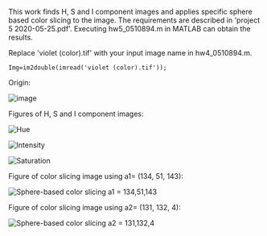 This work finds H, S and I component images and applies specific sphere based color slicing to the image.
The requirements are described in 'project 5 2020-05-25.pdf'.
Executing hw5_0510894.m in MATLAB can obtain the results.

Replace 'violet (color).tif' with your input image name in hw4_0510894.m.
```
Img=im2double(imread('violet (color).tif'));
```

Origin:

![image](https://user-images.githubusercontent.com/42642215/132980521-97e37cfa-d490-446e-8d37-46254eb47d2b.png)

Figures of H, S and I component images:

![Hue](https://user-images.githubusercontent.com/42642215/132980928-f2006d95-9c56-4c27-b664-57c1bd635c67.png)

![Intensity](https://user-images.githubusercontent.com/42642215/132980997-68f4dfe0-fba1-4959-814b-b01b7bc569e5.png)

![Saturation](https://user-images.githubusercontent.com/42642215/132981065-81a39edc-916e-4222-acbd-2ed1a62b1dc5.png)


Figure of color slicing image using a1= (134, 51, 143):

![Sphere-based color slicing a1 =  134,51,143](https://user-images.githubusercontent.com/42642215/132981242-f1dce136-d852-4cd6-9f8e-11e760ecfcde.png)

Figure of color slicing image using a2= (131, 132, 4):

![Sphere-based color slicing a2 =  131,132,4](https://user-images.githubusercontent.com/42642215/132981265-a33bf1a4-7cb1-4c04-81fb-8ffc9cb0c94c.png)

